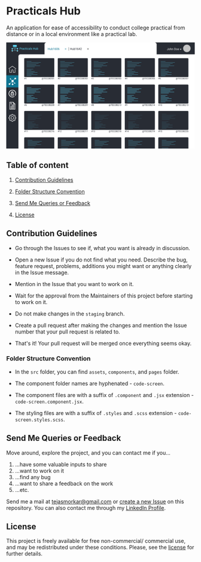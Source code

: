 # Practicals Hub

An application for ease of accessibility to conduct college practical from distance or in a local environment like a practical lab.

![Practicals Hub Screenshot](./wireframes/Hubs%20Page.png)

## Table of content

1. [Contribution Guidelines](#contribution-guidelines)

2. [Folder Structure Convention](#folder-structure-convention)

3. [Send Me Queries or Feedback](#send-me-queries-or-feedback)

4. [License](#license)

## Contribution Guidelines

-   Go through the Issues to see if, what you want is already in discussion.

-   Open a new Issue if you do not find what you need. Describe the bug, feature request, problems, additions you might want or anything clearly in the Issue message.

-   Mention in the Issue that you want to work on it.

-   Wait for the approval from the Maintainers of this project before starting to work on it.

-   Do not make changes in the `staging` branch.

-   Create a pull request after making the changes and mention the Issue number that your pull request is related to.

-   That's it! Your pull request will be merged once everything seems okay.

### Folder Structure Convention

-   In the `src` folder, you can find `assets`, `components`, and `pages` folder.

-   The component folder names are hyphenated - `code-screen`.

-   The component files are with a suffix of `.component` and `.jsx` extension - `code-screen.component.jsx`.

-   The styling files are with a suffix of `.styles` and `.scss` extension - `code-screen.styles.scss`.

## Send Me Queries or Feedback

Move around, explore the project, and you can contact me if you...

1. ...have some valuable inputs to share
2. ...want to work on it
3. ...find any bug
4. ...want to share a feedback on the work
5. ...etc.

Send me a mail at [tejasmorkar@gmail.com](tejasmorkar@gmail.com) or [create a new Issue](https://github.com/tejasmorkar/practicals-hub/issues/new) on this repository.
You can also contact me through my [LinkedIn Profile](https://www.linkedin.com/in/tejasmorkar/).

## License

This project is freely available for free non-commercial/ commercial use, and may be redistributed under these conditions. Please, see the [license](./LICENSE) for further details.
